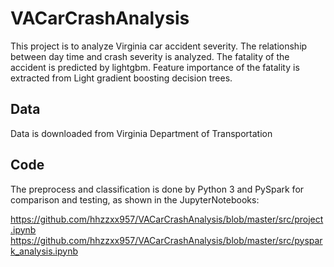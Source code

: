 # VACarCrashAnalysis
This project is to analyze Virginia car accident severity. The relationship between day time and crash severity is analyzed. The fatality of the accident is predicted by lightgbm. Feature importance of the fatality is extracted from Light gradient boosting decision trees.

## Data
Data is downloaded from Virginia Department of Transportation

## Code
The preprocess and classification is done by Python 3 and PySpark for comparison and testing, as shown in the JupyterNotebooks:

https://github.com/hhzzxx957/VACarCrashAnalysis/blob/master/src/project.ipynb
https://github.com/hhzzxx957/VACarCrashAnalysis/blob/master/src/pyspark_analysis.ipynb
